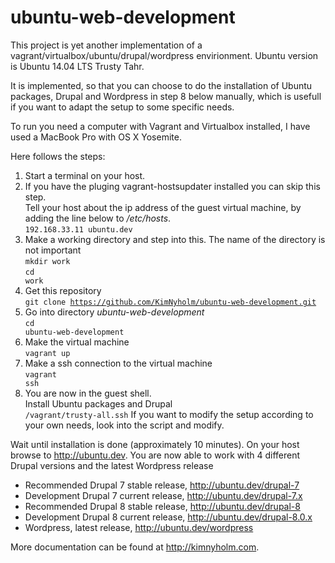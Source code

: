 # ubuntu-web-development
This project is yet another implementation of a vagrant/virtualbox/ubuntu/drupal/wordpress envirionment. Ubuntu version is Ubuntu 14.04 LTS Trusty Tahr.

It is implemented, so that you can choose to do the installation of Ubuntu packages, Drupal and Wordpress
in step 8 below manually, which is usefull if you want to adapt the setup to some specific needs.

To run you need a computer with Vagrant and Virtualbox installed, I have used a MacBook Pro with OS X Yosemite. 

Here follows the steps:

1. Start a terminal on your host.
2. If you have the pluging vagrant-hostsupdater installed you can skip this step.<br>
Tell your host about the ip address of the guest virtual machine, by adding the line below to */etc/hosts*.<br>
<code>192.168.33.11  ubuntu.dev</code>
3. Make a working directory and step into this. The name of the directory is not important<br>
<code>mkdir work</code><br>
<code>cd work</code>
4. Get this repository<br>
<code>git clone https://github.com/KimNyholm/ubuntu-web-development.git</code>
5. Go into directory *ubuntu-web-development*<br>
<code>cd ubuntu-web-development</code>
6. Make the virtual machine<br>
<code>vagrant up</code>
7. Make a ssh connection to the virtual machine<br>
<code>vagrant ssh</code>
8. You are now in the guest shell.<br>
Install Ubuntu packages and Drupal<br>
<code>/vagrant/trusty-all.ssh</code>
If you want to modify the setup according to your own needs, look into the script and modify.

Wait until installation is done (approximately 10 minutes). On your host browse to http://ubuntu.dev. You are now able to work with 4 different Drupal versions and the latest Wordpress release

- Recommended Drupal 7 stable release, http://ubuntu.dev/drupal-7
- Development Drupal 7 current release, http://ubuntu.dev/drupal-7.x
- Recommended Drupal 8 stable release, http://ubuntu.dev/drupal-8
- Development Drupal 8 current release, http://ubuntu.dev/drupal-8.0.x
- Wordpress, latest release, http://ubuntu.dev/wordpress

More documentation can be found at http://kimnyholm.com.

